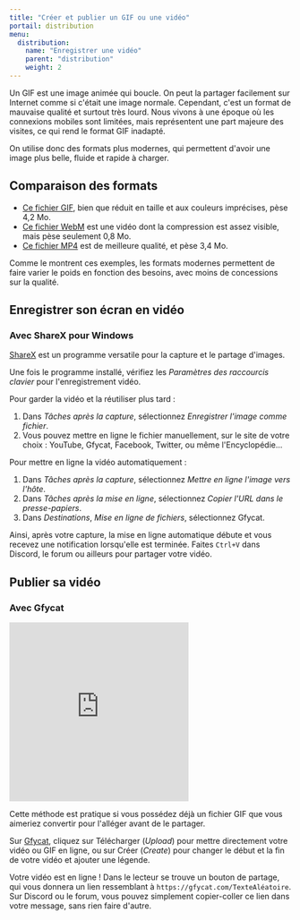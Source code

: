 ```yaml
---
title: "Créer et publier un GIF ou une vidéo"
portail: distribution
menu:
  distribution:
    name: "Enregistrer une vidéo"
    parent: "distribution"
    weight: 2
---
```


Un GIF est une image animée qui boucle. On peut la partager facilement sur Internet comme si c'était une image normale. Cependant, c'est un format de mauvaise qualité et surtout très lourd. Nous vivons à une époque où les connexions mobiles sont limitées, mais représentent une part majeure des visites, ce qui rend le format GIF inadapté.

On utilise donc des formats plus modernes, qui permettent d'avoir une image plus belle, fluide et rapide à charger.

## Comparaison des formats

- [Ce fichier GIF](https://thumbs.gfycat.com/ExcitableInsignificantHog-size_restricted.gif), bien que réduit en taille et aux couleurs imprécises, pèse 4,2 Mo.
- [Ce fichier WebM](https://giant.gfycat.com/ExcitableInsignificantHog.webm) est une vidéo dont la compression est assez visible, mais pèse seulement 0,8 Mo.
- [Ce fichier MP4](https://giant.gfycat.com/ExcitableInsignificantHog.mp4) est de meilleure qualité, et pèse 3,4 Mo.

Comme le montrent ces exemples, les formats modernes permettent de faire varier le poids en fonction des besoins, avec moins de concessions sur la qualité.

## Enregistrer son écran en vidéo

### Avec ShareX pour Windows

[ShareX](https://getsharex.com/) est un programme versatile pour la capture et le partage d'images.

Une fois le programme installé, vérifiez les *Paramètres des raccourcis clavier* pour l'enregistrement vidéo.

Pour garder la vidéo et la réutiliser plus tard :

1. Dans *Tâches après la capture*, sélectionnez *Enregistrer l'image comme fichier*.
2. Vous pouvez mettre en ligne le fichier manuellement, sur le site de votre choix : YouTube, Gfycat, Facebook, Twitter, ou même l'Encyclopédie...

Pour mettre en ligne la vidéo automatiquement :

1. Dans *Tâches après la capture*, sélectionnez *Mettre en ligne l'image vers l'hôte*.
2. Dans *Tâches après la mise en ligne*, sélectionnez *Copier l'URL dans le presse-papiers*.
3. Dans *Destinations*, *Mise en ligne de fichiers*, sélectionnez Gfycat.

Ainsi, après votre capture, la mise en ligne automatique débute et vous recevez une notification lorsqu'elle est terminée. Faites `Ctrl+V` dans Discord, le forum ou ailleurs pour partager votre vidéo.

## Publier sa vidéo

### Avec Gfycat

<iframe class='align-right' src='https://gfycat.com/ifr/ColdRawGroundhog' frameborder='0' scrolling='no' allowfullscreen width='320' height='320'></iframe>

Cette méthode est pratique si vous possédez déjà un fichier GIF que vous aimeriez convertir pour l'alléger avant de le partager.

Sur [Gfycat](https://gfycat.com), cliquez sur Télécharger (*Upload*) pour mettre directement votre vidéo ou GIF en ligne, ou sur Créer (*Create*) pour changer le début et la fin de votre vidéo et ajouter une légende.

Votre vidéo est en ligne ! Dans le lecteur se trouve un bouton de partage, qui vous donnera un lien ressemblant à `https://gfycat.com/TexteAléatoire`. Sur Discord ou le forum, vous pouvez simplement copier-coller ce lien dans votre message, sans rien faire d'autre.
